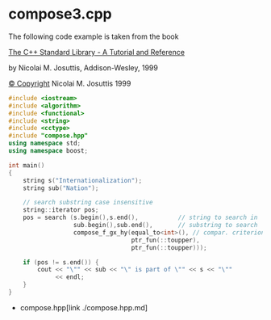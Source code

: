 # compose3.cpp
The following code example is taken from the book

[The C++ Standard Library - A Tutorial and Reference](http://www.josuttis.com/libbook/)

by Nicolai M. Josuttis, Addison-Wesley, 1999

[© Copyright](http://www.josuttis.com/libbook/copyright.html) Nicolai M. Josuttis 1999

```cpp
#include <iostream>
#include <algorithm>
#include <functional>
#include <string>
#include <cctype>
#include "compose.hpp"
using namespace std;
using namespace boost;

int main()
{
    string s("Internationalization");
    string sub("Nation");

    // search substring case insensitive
    string::iterator pos;
    pos = search (s.begin(),s.end(),           // string to search in
                  sub.begin(),sub.end(),       // substring to search
                  compose_f_gx_hy(equal_to<int>(), // compar. criterion
                                  ptr_fun(::toupper),
                                  ptr_fun(::toupper)));

    if (pos != s.end()) {
        cout << "\"" << sub << "\" is part of \"" << s << "\""
             << endl;
    }
}
```
* compose.hpp[link ./compose.hpp.md]

